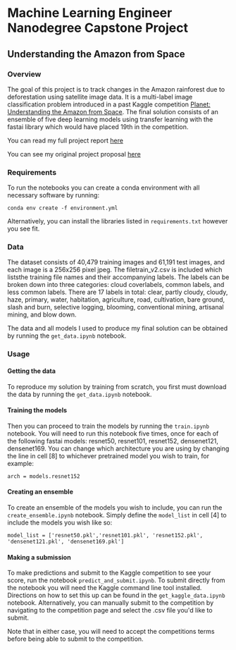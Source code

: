 # Machine Learning Engineer Nanodegree Capstone Project

## Understanding the Amazon from Space


### Overview

The goal of this project is to track changes in the Amazon rainforest due to deforestation using satellite image data. It is a multi-label image classification problem introduced in a past Kaggle competition [Planet: Understanding the Amazon from Space](https://www.kaggle.com/c/planet-understanding-the-amazon-from-space). The final solution consists of an ensemble of five deep learning models using transfer learning with the fastai library which would have placed 19th in the competition. 

You can read my full project report [here](./report.pdf)

You can see my original project proposal [here](./proposal.pdf)


### Requirements

To run the notebooks you can create a conda environment with all necessary software by running:

```conda env create -f environment.yml```

Alternatively, you can install the libraries listed in ```requirements.txt``` however you see fit.


### Data

The dataset consists of 40,479 training images and 61,191 test images, and each image is a 256x256 pixel jpeg. The filetrain_v2.csv is included which liststhe training file names and their accompanying labels. The labels can be broken down into three categories: cloud coverlabels, common labels, and less common labels. There are 17 labels in total: clear, partly cloudy, cloudy, haze, primary, water, habitation, agriculture, road, cultivation, bare ground, slash and burn, selective logging, blooming, conventional mining, artisanal mining, and blow down. 

The data and all models I used to produce my final solution can be obtained by running the ```get_data.ipynb``` notebook.


### Usage

#### Getting the data

To reproduce my solution by training from scratch, you first must download the data by running the ```get_data.ipynb``` notebook.

#### Training the models

Then you can proceed to train the models by running the ```train.ipynb``` notebook. You will need to run this notebook five times, once for each of the following fastai models: resnet50, resnet101, resnet152, densenet121, densenet169. You can change which architecture you are using by changing the line in cell [8] to whichever pretrained model you wish to train, for example:

```arch = models.resnet152```

#### Creating an ensemble

To create an ensemble of the models you wish to include, you can run the ```create_ensemble.ipynb``` notebook. Simply define the ```model_list``` in cell [4] to include the models you wish like so:

```model_list = ['resnet50.pkl','resnet101.pkl', 'resnet152.pkl', 'densenet121.pkl', 'densenet169.pkl']```


#### Making a submission

To make predictions and submit to the Kaggle competition to see your score, run the notebook ```predict_and_submit.ipynb```. To submit directly from the notebook you will need the Kaggle command line tool installed. Directions on how to set this up can be found in the ```get_kaggle_data.ipynb``` notebook. Alternatively, you can manually submit to the competition by navigating to the competition page and select the .csv file you'd like to submit.

Note that in either case, you will need to accept the competitions terms before being able to submit to the competition.


